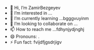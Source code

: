 - 👋 Hi, I’m ZamirBezgeyev
- 👀 I’m interested in ...
- 🌱 I’m currently learning ...bgggvuyinm 
- 💞️ I’m looking to collaborate on ...
- 📫 How to reach me ...fdhynjydjnghj
- 😄 Pronouns: .
- ⚡ Fun fact: fvijdfjgsdrjigv
<!---
ZamirBezgeyev/ZamirBezgeyev is a ✨ special ✨ repository because its `README.md` (this file) appears on your GitHub profile.
You can click the Preview link to take a look at your changes.
--->
